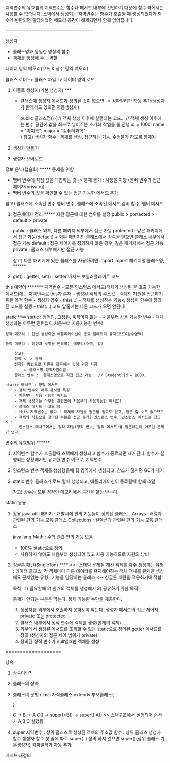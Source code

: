 지역변수의 유효범위
지역변수는 함수나 메서드 내부에 선언하기 때문에 함수 밖에서는 사용할 수 없습니다.
스택에서 생성되는 지역변수는 함수가 호출될 때 생성되었다가 함수가 반환되면 할당되었던 메모리 공간이 해제되면서 함께 없어집니다.

==============================


생성자
- 클래스명과 동일한 명칭의 함수 
- 객체를 생성해 주는 역할 

데이터 영역 메모리(코드 & 상수 영역 메모리)

클래스 로더 -> 클래스 파일 -> 데이터 영역 로드 

1. 디폴트 생성자(기본 생성자) ***
	- 클래스에 생성자 메서드가 정의된 것이 없으면 -> 컴파일러가 자동 추가(생성자가 한개라도 있으면 자동생성X,)

		public 클래스명() {
            // 객체 생성 이후에 실행되는 코드...
            // 객체 생성 이후에는 변수 공간에 값을 최초로 넣어주는 초기화 작업을 줄 진행
            id = 1000;
            name = "이이름";
            major = "컴퓨터과학";            
        }
	참고) 생성자 함수 : 객체를 생성, 접근하는 기능. 수정불가 하도록 통제됨

2. 생성자 만들기
3. 생성자 오버로드
	
정보 은닉(캡슐화) ***** 통제를 위함
- 멤버 변수에 직접 값을 대입하는 것 -> 통제 불가 : 사용을 지양 (멤버 변수의 접근 제어자(private))
- 멤버 변수의 값을 확인할 수 있는 접근 가능한 메서드 추가

참고) 클래스에 소속된 변수 멤버 변수, 클래스에 소속된 메서드 멤버 함수, 멤버 메서드

1. 접근제어자 정리 *****
    자원 접근에 대한 범위를 설정
    public > portected > default > private

	public : 클래스 외부, 다른 패키지 외부에서 접근 가능 
	protected : 같은 패키지에서 접근 가능(default) + 외부 패키지인 클래스에서 상속을 받으면 클래스 내부에서 접근 가능
	default : 접근 제어자를 정의하지 않은 경우, 같은 패키지에서 접근 가능
	private : 클래스 내부에서만 접근 가능

	참고)
		다른 패키지에 있는 클래스를 사용하려면 import
		import 패키지명.클래스명; ******
		
2. get() : getter, set() : setter 메서드
	보일러플레이트 코드

this 예약어 ******* 
	지역변수
		- 모든 인스턴스 메서드(객체가 생성된 후 호출 가능한 메서드)에는 지역변수로 this가 존재
		- 생성된 객체의 주소값
		- 객체의 자원을 접근하기 위한 목적
	함수
		- 생성자 함수
		- this(...)
		- 객체를 생성하는 기능x, 생성자 함수에 정의된 코드를 실행
		- this(...) 코드 앞줄에는 다른 코드가 오면 안된다!


static 변수
	static : 정적인, 고정된, 움직이지 않는
	- 처음부터 사용 가능한 변수
	- 객체 생성과는 아무런 관련없이 처음부터 사용가능한 변수!

	정적 메모리 : 한번 생성되면 애플리케이션이 종료 될때까지 유지(코드&상수영역)
	
	동적 메모리 : 생성과 소멸을 반복하는 메모리(스택, 힙)

		참고)
		정적 <--> 동적
		정적인 방법으로 자원을 접근하는 것이 권장 사항
			ㄴ 클래스명.정적자원이름; 
		클래스 변수 :  클래스명으로 직접 접근 가능	// Student.id = 1000;

	static 메서드 : 정적 메서드
		- 정적 변수와 매우 유사한 특징
		- 처음부터 사용 가능한 메서드
		- 객체 생성과는 아무런 관련없이 처음부터 사용가능한 메서드!
		- 클래스 메서드 라고도 함
		- this 지역변수는 없다.! 객체의 자원을 접근할 필요도 없고, 접근 할 수도 없으므로
		- 객체의 자원으로 정의된 부분은 접근 불가( 인스턴스 변수, 인스턴스 메서드는 접근 X )
		- 인스턴스 메서드에서는 정적 자원(정적 변수, 정적 메서드)를 접근하는데 아무런 문제가 없다.

변수의 유효범위 ******
1. 지역변수 
	함수가 호출될때 스택에서 생성되고 함수가 종료되면 제거된다.
	함수가 실행되는 상황에서만 유효한 변수 이므로, 지역변수

2. 인스턴스 변수
	객체를 생성했을때 힙 영역에서 생성되고, 참조가 끊기면  GC가 제거

3. static 변수 
	클래스가 로드 될때 생성되고, 애플리케이션이 종료될때 함께 소멸

	참고) 
		상수는 모두 정적인 메모리에서 공간을 할당 받는다.

static 응용 
1. 활용
	java.utill 패키지 : 개발시에 편의 기능들이 정의된 클래스...
		Arrays : 배열과 관련된 편의 기능 모음 클래스
		Collections : 컬렉션과 관련된 편의 기능 모음 클래스

	java.lang.Math : 수학 관련 편의 기능 모음
	- 100% static으로 정의
	- 사용하지 않아도 처음부터 생성되어 있고 사용 가능하므로 자원의 낭비

2. 싱글톤 패턴(SingleTon)  **** <<- 스태틱 문제점 개선
	객체를 자주 생성하는 유형 : 데이터 클래스, 각 객체마다 다른 데이터를 유지해야하는 객체
	객체를 한개만 생성해도 문제없는 유형 : 기능을 담당하는 클래스 <--  싱글톤 패턴을 적용하기에 적합!

	목적 : 1) 필요할때 
		  2) 한개의 객체를 생성해서 
		  3) 공유하기 위한 목적!
	
	통제가 안되는 부분은 막는다. 통제 가능한 수단을 제공한다.
	1) 생성자를 외부에서 호출하지 못하도록 막는다. 생성자 메서드의 접근 제어자 private 또는 protected
	2) 클래스 내부에서 정적 변수에 객체를 생성(한개의 객체)
	3) 외부에서 생성된 메서드를 조회할 수 있는 static으로 정의된 getter 메서드를 정의
		(생성자의 접근 제어 범위가 private)
	4) 정의된 정적 변수가 null일때만 객체를 생성


===================

상속
1. 상속이란?

2. 클래스의 상속

3. 클래스의 문법
	class 자식클래스 extends 부모클래스{

	}

	C -> B -> A
	C() -> super():B() -> super():A()     >> 스택구조에서 실행되어 순서가 A,B,C 실행됨. 

	

5. super
	지역변수 : 상위 클래스로 생성된 객체의 주소값
	함수 : 상위 클래스 생성자 함수
		생성자 함수 첫 줄에 따로 super(..) 정의 하지 않으면 super()(상위 클래스 기본생성자) 컴파일러가 자동 추가

메서드 재정의



